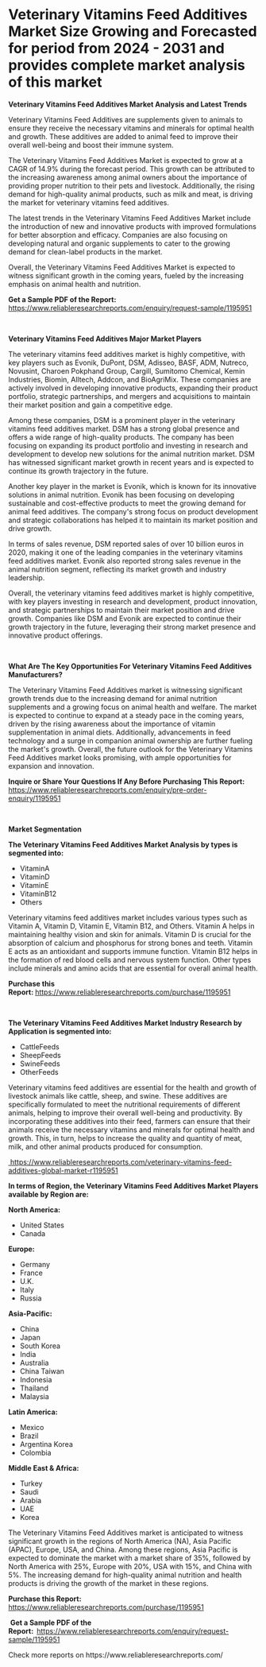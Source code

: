 <p><h1>Veterinary Vitamins Feed Additives Market Size Growing and Forecasted for period from 2024 - 2031 and provides complete market analysis of this market</h1></p><p><strong>Veterinary Vitamins Feed Additives Market Analysis and Latest Trends</strong></p>
<p><p>Veterinary Vitamins Feed Additives are supplements given to animals to ensure they receive the necessary vitamins and minerals for optimal health and growth. These additives are added to animal feed to improve their overall well-being and boost their immune system.</p><p>The Veterinary Vitamins Feed Additives Market is expected to grow at a CAGR of 14.9% during the forecast period. This growth can be attributed to the increasing awareness among animal owners about the importance of providing proper nutrition to their pets and livestock. Additionally, the rising demand for high-quality animal products, such as milk and meat, is driving the market for veterinary vitamins feed additives.</p><p>The latest trends in the Veterinary Vitamins Feed Additives Market include the introduction of new and innovative products with improved formulations for better absorption and efficacy. Companies are also focusing on developing natural and organic supplements to cater to the growing demand for clean-label products in the market.</p><p>Overall, the Veterinary Vitamins Feed Additives Market is expected to witness significant growth in the coming years, fueled by the increasing emphasis on animal health and nutrition.</p></p>
<p><strong>Get a Sample PDF of the Report:&nbsp;</strong> <a href="https://www.reliableresearchreports.com/enquiry/request-sample/1195951">https://www.reliableresearchreports.com/enquiry/request-sample/1195951</a></p>
<p>&nbsp;</p>
<p><strong>Veterinary Vitamins Feed Additives Major Market Players</strong></p>
<p><p>The veterinary vitamins feed additives market is highly competitive, with key players such as Evonik, DuPont, DSM, Adisseo, BASF, ADM, Nutreco, Novusint, Charoen Pokphand Group, Cargill, Sumitomo Chemical, Kemin Industries, Biomin, Alltech, Addcon, and BioAgriMix. These companies are actively involved in developing innovative products, expanding their product portfolio, strategic partnerships, and mergers and acquisitions to maintain their market position and gain a competitive edge.</p><p>Among these companies, DSM is a prominent player in the veterinary vitamins feed additives market. DSM has a strong global presence and offers a wide range of high-quality products. The company has been focusing on expanding its product portfolio and investing in research and development to develop new solutions for the animal nutrition market. DSM has witnessed significant market growth in recent years and is expected to continue its growth trajectory in the future.</p><p>Another key player in the market is Evonik, which is known for its innovative solutions in animal nutrition. Evonik has been focusing on developing sustainable and cost-effective products to meet the growing demand for animal feed additives. The company's strong focus on product development and strategic collaborations has helped it to maintain its market position and drive growth.</p><p>In terms of sales revenue, DSM reported sales of over 10 billion euros in 2020, making it one of the leading companies in the veterinary vitamins feed additives market. Evonik also reported strong sales revenue in the animal nutrition segment, reflecting its market growth and industry leadership.</p><p>Overall, the veterinary vitamins feed additives market is highly competitive, with key players investing in research and development, product innovation, and strategic partnerships to maintain their market position and drive growth. Companies like DSM and Evonik are expected to continue their growth trajectory in the future, leveraging their strong market presence and innovative product offerings.</p></p>
<p>&nbsp;</p>
<p><strong>What Are The Key Opportunities For Veterinary Vitamins Feed Additives Manufacturers?</strong></p>
<p><p>The Veterinary Vitamins Feed Additives market is witnessing significant growth trends due to the increasing demand for animal nutrition supplements and a growing focus on animal health and welfare. The market is expected to continue to expand at a steady pace in the coming years, driven by the rising awareness about the importance of vitamin supplementation in animal diets. Additionally, advancements in feed technology and a surge in companion animal ownership are further fueling the market's growth. Overall, the future outlook for the Veterinary Vitamins Feed Additives market looks promising, with ample opportunities for expansion and innovation.</p></p>
<p><strong>Inquire or Share Your Questions If Any Before Purchasing This Report:</strong> <a href="https://www.reliableresearchreports.com/enquiry/pre-order-enquiry/1195951">https://www.reliableresearchreports.com/enquiry/pre-order-enquiry/1195951</a></p>
<p>&nbsp;</p>
<p><strong>Market Segmentation</strong></p>
<p><strong>The Veterinary Vitamins Feed Additives Market Analysis by types is segmented into:</strong></p>
<p><ul><li>VitaminA</li><li>VitaminD</li><li>VitaminE</li><li>VitaminB12</li><li>Others</li></ul></p>
<p><p>Veterinary vitamins feed additives market includes various types such as Vitamin A, Vitamin D, Vitamin E, Vitamin B12, and Others. Vitamin A helps in maintaining healthy vision and skin for animals. Vitamin D is crucial for the absorption of calcium and phosphorus for strong bones and teeth. Vitamin E acts as an antioxidant and supports immune function. Vitamin B12 helps in the formation of red blood cells and nervous system function. Other types include minerals and amino acids that are essential for overall animal health.</p></p>
<p><strong>Purchase this Report:&nbsp;</strong><a href="https://www.reliableresearchreports.com/purchase/1195951">https://www.reliableresearchreports.com/purchase/1195951</a></p>
<p>&nbsp;</p>
<p><strong>The Veterinary Vitamins Feed Additives Market Industry Research by Application is segmented into:</strong></p>
<p><ul><li>CattleFeeds</li><li>SheepFeeds</li><li>SwineFeeds</li><li>OtherFeeds</li></ul></p>
<p><p>Veterinary vitamins feed additives are essential for the health and growth of livestock animals like cattle, sheep, and swine. These additives are specifically formulated to meet the nutritional requirements of different animals, helping to improve their overall well-being and productivity. By incorporating these additives into their feed, farmers can ensure that their animals receive the necessary vitamins and minerals for optimal health and growth. This, in turn, helps to increase the quality and quantity of meat, milk, and other animal products produced for consumption.</p></p>
<p><a href="https://www.reliableresearchreports.com/veterinary-vitamins-feed-additives-global-market-r1195951">&nbsp;https://www.reliableresearchreports.com/veterinary-vitamins-feed-additives-global-market-r1195951</a></p>
<p><strong>In terms of Region, the Veterinary Vitamins Feed Additives Market Players available by Region are:</strong></p>
<p>
    <p> <strong> North America: </strong>
        <ul>
            <li>United States</li>
            <li>Canada</li>
        </ul>
        </p> 
    <p> <strong> Europe: </strong>
        <ul>
            <li>Germany</li>
            <li>France</li>
            <li>U.K.</li>
            <li>Italy</li>
            <li>Russia</li>
        </ul>
        </p> 
    <p> <strong> Asia-Pacific: </strong>
        <ul>
            <li>China</li>
            <li>Japan</li>
            <li>South Korea</li>
            <li>India</li>
            <li>Australia</li>
            <li>China Taiwan</li>
            <li>Indonesia</li>
            <li>Thailand</li>
            <li>Malaysia</li>
        </ul>
        </p> 
    <p> <strong> Latin America: </strong>
        <ul>
            <li>Mexico</li>
            <li>Brazil</li>
            <li>Argentina Korea</li>
            <li>Colombia</li>
        </ul>
        </p> 
    <p> <strong> Middle East & Africa: </strong>
        <ul>
            <li>Turkey</li>
            <li>Saudi</li>
            <li>Arabia</li>
            <li>UAE</li>
            <li>Korea</li>
        </ul>
    </p>
    </p>
<p><p>The Veterinary Vitamins Feed Additives market is anticipated to witness significant growth in the regions of North America (NA), Asia Pacific (APAC), Europe, USA, and China. Among these regions, Asia Pacific is expected to dominate the market with a market share of 35%, followed by North America with 25%, Europe with 20%, USA with 15%, and China with 5%. The increasing demand for high-quality animal nutrition and health products is driving the growth of the market in these regions.</p></p>
<p><strong>Purchase this Report: </strong><a href="https://www.reliableresearchreports.com/purchase/1195951">https://www.reliableresearchreports.com/purchase/1195951</a></p>
<p>&nbsp;<strong>Get a Sample PDF of the Report:&nbsp;&nbsp;</strong><a href="https://www.reliableresearchreports.com/enquiry/request-sample/1195951">https://www.reliableresearchreports.com/enquiry/request-sample/1195951</a></p>
<p><strong></strong></p>
<p>Check more reports on https://www.reliableresearchreports.com/</p>